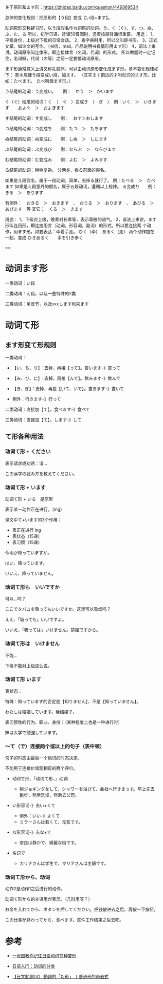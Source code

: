 关于原形和ます形：https://zhidao.baidu.com/question/449869534

总体的变化规则：把原形的【う段】变成【い段+ます】。



动词原形又称辞书形，以う段假名作为词尾的动词。う、く（ぐ）、す、つ、ぬ、ぶ、む、る
所以，初学日语，背诵50音图时，竖着按段背诵很重要。
用途： 1，平级身份，上级对下级的日常会话。
2，查字典时用，所以又叫辞书形。
3，正式文章，如论文的写作。（书信，mail，产品说明书看情形用ます形）
4，语法上来讲。动词原形叫连体形，即连接体言（名词，代词）的形式。
所以做题时一定记住，名词呀，代词（の等）之前一定要接动词原形。

ます形通常意义上讲又称礼貌体，可以由动词原形变化成ます形。基本变化规律如下：
基本规律う段变成い段，加ます。
（其实ます前边的才叫动词的ます形。比如：たべます。　たべ叫做ます形。）

う结尾的动词：う变成い。　　例：　かう　＞　かいます

く（ぐ）结尾的动词：く　（　ぐ　）变成き　（　ぎ　）　例：いく　＞　いきます　　およぐ　＞　およぎます

す结尾的动词：す变成し　　例：　おす＞おします

つ结尾的动词：つ变成ち　　例：たつ　＞　たちます

ぬ结尾的动词：ぬ变成に　　例：しぬ　＞　しにます

ぶ结尾的动词：ぶ变成び　　例：ならぶ　＞　ならびます

む结尾的动词：む变成み　　例：よむ　＞　よみます　　　

る结尾的动词：稍稍复杂。
分两类，看る前面的假名。

如果是え段假名，属于一段动词，简单，去掉る就行了。 例：たべる　＞　たべます
如果是え段意外的假名，属于五段动词，遵循以上规律。 る变成り　　例：　きる　＞　きります

有例外：　おきる　＞　おきます　、　おりる　＞　おります　、　あびる　＞　あびます　等
其它：　くる　＞　きます

用途： 1，下级对上级，晚辈对长辈等，表示尊敬的语气。
2，语法上来讲。ます形叫连用形，即连接用言（动词，形容词，副词）的形式。所以要连接两
个动作，用ます形。如要表达：牵着手走。 ひく（牵）　あるく（走） 两个动作加在一起，变成
ひきあるく　　手を引き歩く　





==

# 动词ます形

一类动词：い段

二类动词：え段，以及一些特殊的2类

三类动词：单音节，以及xxxします和来ます

# 动词て形

## ます形变て形规则

一类动词：

- 【い、ち、り】：去掉，再接【って】。買います-》買って
- 【み、び、に】：去掉，再接【んで】。飲みます-》飲んで

- 【き、ぎ】：去掉，再接【いて、いで】。書きます-》書いて
- 例外：行きます-》行って

二类动词：直接加【て】。食べます-》食べて

三类动词：直接加【て】。します-》して

## て形各种用法

### 动词て形 + ください

表示请求或劝诱：请...

この漢字の読み方を教えてください。

### 动词て形 + います

动词て形 + いる　是原型

表示某一动作正在进行。（ing）



课文中て+います的3个作用：

- 表正在进行 ing
- 表状态（15课）
- 表习惯（15课）



今雨が降っていますか。

はい、降っています。

いいえ、降っていません。

### 动词て形も　いいですか

可以...吗？

ここでタバコを吸ってもいいですか。这里可以吸烟吗？

ええ、「吸っても」いいですよ。

いいえ、「吸っては」いけません。禁煙ですから。

### 动词て形は　いけません

不能...

下级不能对上级这么说。

### 动词て形 います

表状态：

特殊：知っています的否定是【知りません】，不是【知っていません】。

わたしは結婚しています。我结婚了。

表习惯性的行为、职业、身份：（某种程度上也是一种进行时）

妹は大学で勉強しています。

### 〜て（で）连接两个或以上的句子（表中顿）

句子的时态由最后一个动词的时态决定。

不能用于连接价值观相反的两个评价。

- 动词て形、「动词て形、」动词
  - 朝ジョギングをして、シャワーを浴びて、会社へ行きまっす。早上先去跑步，然后洗澡，然后去公司。

- い形容词-》去い+くて
  - 例外：いい-》よくて
  - ミラーさんは若くて、元気です。
- な形容词-》去な+で
  - 奈良は静かで、綺麗な街です。
- 名词で
  - カリナさんは学生で、マリアさんは主婦です。

### 动词て形から、动词

动作2是动作1之后进行的动作。

动词て形から的主语用が表示。（几时用呀？）

お金を入れてから、ボタンを押してください。把钱放进去之后，再按一下按钮。

この仕事が終わってから、食べます。这件工作结束之后去吃。



# 参考

- [一张图教你记住日语动词12种变形](https://zhuanlan.zhihu.com/p/62326152)
- [日语入门：动词的分类](https://mp.weixin.qq.com/s?__biz=MzIxMzE3NDU3Mg==&mid=2650664877&idx=1&sn=699d1405ca2a62c3e3e5845ac760a906&chksm=8fb39feeb8c416f83f54f99bab407f8f60ab9bb8985c20523e63afd4cd5faca98d6f3d0eebf6&scene=21#wechat_redirect)

- [【日文動詞13】 動詞的「た形」 丨普通形的過去式](https://hkotakujapanese.com/%E6%97%A5%E6%96%87%E5%8B%95%E8%A9%9E13-%E5%8B%95%E8%A9%9E%E7%9A%84%E3%80%8C%E3%81%9F%E5%BD%A2%E3%80%8D-%E4%B8%A8%E6%99%AE%E9%80%9A%E5%BD%A2%E7%9A%84%E9%81%8E%E5%8E%BB%E5%BC%8F/)




